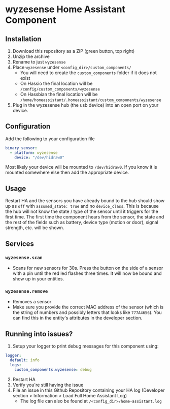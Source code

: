 # wyzesense Home Assistant Component

## Installation
1. Download this repository as a ZIP (green button, top right)
2. Unzip the archive
3. Rename to just `wyzesense`
4. Place `wyzesense` under `<config_dir>/custom_components/`
   * You will need to create the `custom_components` folder if it does not exist
   * On Hassio the final location will be `/config/custom_components/wyzesense`
   * On Hassbian the final location will be `/home/homeassistant/.homeassistant/custom_components/wyzesense`
5. Plug in the wyzesense hub (the usb device) into an open port on your device.

## Configuration
Add the following to your configuration file

```yaml
binary_sensor:
  - platform: wyzesense
    device: "/dev/hidraw0"
```
Most likely your device will be mounted to `/dev/hidraw0`. If you know it is mounted somewhere else then add the appropriate device.

## Usage
Restart HA and the sensors you have already bound to the hub should show up as `off` with `assumed_state: true` and no `device_class`. This is because the hub will not know the state / type of the sensor until it triggers for the first time. The first time the component hears from the sensor, the state and the rest of the fields such as battery, device type (motion or door), signal strength, etc. will be shown.

## Services
### `wyzesense.scan`
* Scans for new sensors for 30s. Press the button on the side of a sensor with a pin until the red led flashes three times. It will now be bound and show up in your entities.

### `wyzesense.remove`
* Removes a sensor
* Make sure you provide the correct MAC address of the sensor (which is the string of numbers and possibly letters that looks like `777A4656`). You can find this in the entity's attributes in the developer section.

## Running into issues?
1. Setup your logger to print debug messages for this component using:
```yaml
logger:
  default: info
  logs:
    custom_components.wyzesense: debug
```
2. Restart HA
3. Verify you're still having the issue
4. File an issue in this Github Repository containing your HA log (Developer section > Information > Load Full Home Assistant Log)
   * The log file can also be found at `/<config_dir>/home-assistant.log`

